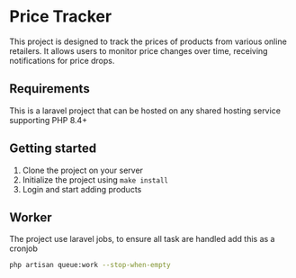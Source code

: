 # Price Tracker

This project is designed to track the prices of products from various online retailers. It allows users to monitor price
changes over time, receiving notifications for price drops.

## Requirements

This is a laravel project that can be hosted on any shared hosting service supporting PHP 8.4+

## Getting started

1. Clone the project on your server
2. Initialize the project using `make install`
3. Login and start adding products

## Worker

The project use laravel jobs, to ensure all task are handled add this as a cronjob

```bash
php artisan queue:work --stop-when-empty
```
